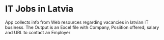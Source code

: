 # IT Jobs in Latvia
 App collects info from Web resources regarding vacancies in latvian IT business. The Output is an Excel file with Company, Posiition offered, salary and URL to contact an Employer
